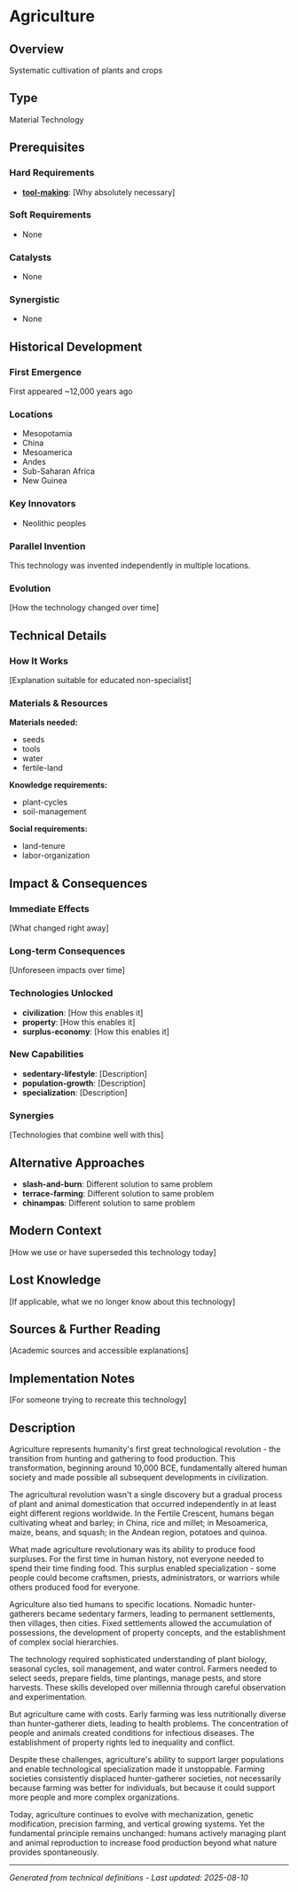 # Agriculture

## Overview
Systematic cultivation of plants and crops

## Type
Material Technology

## Prerequisites

### Hard Requirements
- **[tool-making](../tool-making/README.md)**: [Why absolutely necessary]

### Soft Requirements
- None

### Catalysts
- None

### Synergistic
- None

## Historical Development

### First Emergence
First appeared ~12,000 years ago

### Locations
- Mesopotamia
- China
- Mesoamerica
- Andes
- Sub-Saharan Africa
- New Guinea

### Key Innovators
- Neolithic peoples

### Parallel Invention
This technology was invented independently in multiple locations.

### Evolution
[How the technology changed over time]

## Technical Details

### How It Works
[Explanation suitable for educated non-specialist]

### Materials & Resources
**Materials needed:**
- seeds
- tools
- water
- fertile-land


**Knowledge requirements:**
- plant-cycles
- soil-management


**Social requirements:**
- land-tenure
- labor-organization

## Impact & Consequences

### Immediate Effects
[What changed right away]

### Long-term Consequences
[Unforeseen impacts over time]

### Technologies Unlocked
- **civilization**: [How this enables it]
- **property**: [How this enables it]
- **surplus-economy**: [How this enables it]

### New Capabilities
- **sedentary-lifestyle**: [Description]
- **population-growth**: [Description]
- **specialization**: [Description]

### Synergies
[Technologies that combine well with this]

## Alternative Approaches
- **slash-and-burn**: Different solution to same problem
- **terrace-farming**: Different solution to same problem
- **chinampas**: Different solution to same problem

## Modern Context
[How we use or have superseded this technology today]

## Lost Knowledge
[If applicable, what we no longer know about this technology]

## Sources & Further Reading
[Academic sources and accessible explanations]

## Implementation Notes
[For someone trying to recreate this technology]

## Description

















Agriculture represents humanity's first great technological revolution - the transition from hunting and gathering to food production. This transformation, beginning around 10,000 BCE, fundamentally altered human society and made possible all subsequent developments in civilization.

The agricultural revolution wasn't a single discovery but a gradual process of plant and animal domestication that occurred independently in at least eight different regions worldwide. In the Fertile Crescent, humans began cultivating wheat and barley; in China, rice and millet; in Mesoamerica, maize, beans, and squash; in the Andean region, potatoes and quinoa.

What made agriculture revolutionary was its ability to produce food surpluses. For the first time in human history, not everyone needed to spend their time finding food. This surplus enabled specialization - some people could become craftsmen, priests, administrators, or warriors while others produced food for everyone.

Agriculture also tied humans to specific locations. Nomadic hunter-gatherers became sedentary farmers, leading to permanent settlements, then villages, then cities. Fixed settlements allowed the accumulation of possessions, the development of property concepts, and the establishment of complex social hierarchies.

The technology required sophisticated understanding of plant biology, seasonal cycles, soil management, and water control. Farmers needed to select seeds, prepare fields, time plantings, manage pests, and store harvests. These skills developed over millennia through careful observation and experimentation.

But agriculture came with costs. Early farming was less nutritionally diverse than hunter-gatherer diets, leading to health problems. The concentration of people and animals created conditions for infectious diseases. The establishment of property rights led to inequality and conflict.

Despite these challenges, agriculture's ability to support larger populations and enable technological specialization made it unstoppable. Farming societies consistently displaced hunter-gatherer societies, not necessarily because farming was better for individuals, but because it could support more people and more complex organizations.

Today, agriculture continues to evolve with mechanization, genetic modification, precision farming, and vertical growing systems. Yet the fundamental principle remains unchanged: humans actively managing plant and animal reproduction to increase food production beyond what nature provides spontaneously.

---
*Generated from technical definitions - Last updated: 2025-08-10*
